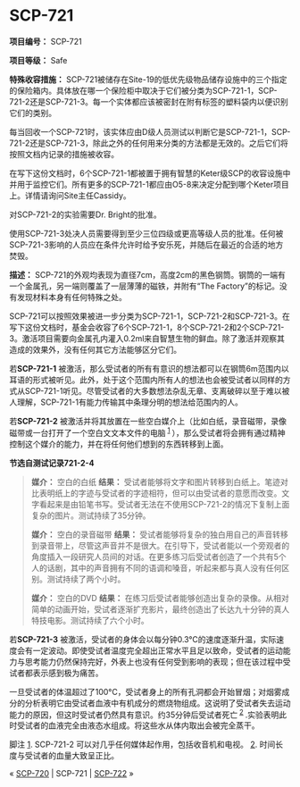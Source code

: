 # SCP-721
                        


**项目编号：** SCP-721

**项目等级：** Safe

**特殊收容措施：**  SCP-721被储存在Site-19的低优先级物品储存设施中的三个指定的保险箱内。具体放在哪一个保险柜中取决于它们被分类为SCP-721-1，SCP-721-2还是SCP-721-3。每一个实体都应该被密封在附有标签的塑料袋内以便识别它们的类别。

每当回收一个SCP-721时，该实体应由D级人员测试以判断它是SCP-721-1，SCP-721-2还是SCP-721-3，除此之外的任何用来分类的方法都是无效的。之后它们将按照文档内记录的措施被收容。

在写下这份文档时，6个SCP-721-1都被置于拥有智慧的Keter级SCP的收容设施中并用于监控它们。所有更多的SCP-721-1都应由O5-8来决定分配到哪个Keter项目上。详情请询问Site主任Cassidy。

对SCP-721-2的实验需要Dr. Bright的批准。

使用SCP-721-3处决人员需要得到至少三位四级或更高等级人员的批准。任何被SCP-721-3影响的人员应在条件允许时给予安乐死，并随后在最近的合适的地方焚毁。

**描述：** SCP-721的外观均表现为直径7cm，高度2cm的黑色钢筒。钢筒的一端有一个金属孔，另一端则覆盖了一层薄薄的磁铁，并附有“The Factory”的标记。没有发现材料本身有任何特殊之处。

SCP-721可以按照效果被进一步分类为SCP-721-1，SCP-721-2和SCP-721-3。在写下这份文档时，基金会收容了6个SCP-721-1，8个SCP-721-2和2个SCP-721-3。激活项目需要向金属孔内灌入0.2ml来自智慧生物的鲜血。除了激活并观察其造成的效果外，没有任何其它方法能够区分它们。

若**SCP-721-1** 被激活，那么受试者的所有有意识的想法都可以在钢筒6m范围内以耳语的形式被听见。此外，处于这个范围内所有人的想法也会被受试者以同样的方式从SCP-721-1听见。尽管受试者的大多数想法杂乱无章、支离破碎以至于难以被人理解，SCP-721-1有能力传输其中条理分明的想法给范围内的人。

若**SCP-721-2** 被激活并将其放置在一些空白媒介上（比如白纸，录音磁带，录像磁带或一台打开了一个空白文文本文件的电脑<sup class='footnoteref'>
 <a shape='rect' class='footnoteref' id='footnoteref-1' href='javascript:;' onclick='WIKIDOT.page.utils.scrollToReference(&apos;footnote-1&apos;)'>1</a>
</sup>），那么受试者将会拥有通过精神控制这个媒介的能力，并在将任何他们想到的东西转移到上面。

**节选自测试记录721-2-4** 


> **媒介：** 空白的白纸
**结果：** 受试者能够将文字和图片转移到白纸上。笔迹对比表明纸上的字迹与受试者的字迹相符，但可以由受试者的意愿而改变。文字看起来是由铅笔书写。受试者无法在不使用SCP-721-2的情况下复制上面复杂的图片。测试持续了35分钟。
> 
> **媒介：** 空白的录音磁带
**结果：** 受试者能够将复杂的独白用自己的声音转移到录音带上，尽管这声音并不是很大。在引导下，受试者能以一个旁观者的角度插入一段研究人员间的对话。在更多练习后受试者创造了一个共有5个人的话剧，其中的声音拥有不同的语调和嗓音，听起来都与真人没有任何区别。测试持续了两个小时。
> 
> **媒介：** 空白的DVD
**结果：** 在练习后受试者能够创造出复杂的录像。从相对简单的动画开始，受试者逐渐扩充影片，最终创造出了长达九十分钟的真人特技电影。测试持续了六个小时。
> 

若**SCP-721-3** 被激活，受试者的身体会以每分钟0.3°C的速度逐渐升温，实际速度会有一定波动。即使受试者温度完全超出正常水平且足以致命，受试者的运动能力与思考能力仍然保持完好，外表上也没有任何受到影响的表现；但在该过程中受试者都表示感到极为痛苦。

一旦受试者的体温超过了100°C，受试者身上的所有孔洞都会开始冒烟；对烟雾成分的分析表明它由受试者血液中有机成分的燃烧物组成。这说明了受试者失去运动能力的原因，但这时受试者仍然具有意识。约35分钟后受试者死亡<sup class='footnoteref'>
 <a shape='rect' class='footnoteref' id='footnoteref-2' href='javascript:;' onclick='WIKIDOT.page.utils.scrollToReference(&apos;footnote-2&apos;)'>2</a>
</sup>.实验表明此时受试者的血液完全由液态水组成。将这些水从体内取出会被完全蒸干。


脚注
<a shape='rect' href='javascript:;' onclick='WIKIDOT.page.utils.scrollToReference(&apos;footnoteref-1&apos;)'>1</a>. SCP-721-2 可以对几乎任何媒体起作用，包括收音机和电视。
<a shape='rect' href='javascript:;' onclick='WIKIDOT.page.utils.scrollToReference(&apos;footnoteref-2&apos;)'>2</a>. 时间长度与受试者的血量大致呈正比。



« [SCP-720](/scp-720) | SCP-721 | [SCP-722](/scp-722) »





                    